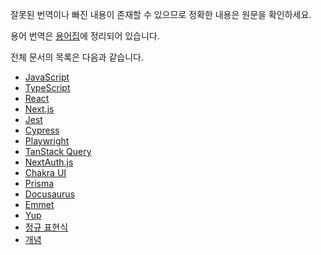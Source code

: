 잘못된 번역이나 빠진 내용이 존재할 수 있으므로 정확한 내용은 원문을 확인하세요.

용어 번역은 [용어집](https://docs-glossary.vercel.app/)에 정리되어 있습니다.

전체 문서의 목록은 다음과 같습니다.

- [JavaScript](https://autroshot.github.io/docs-repository/docs/javascript/keyboard-keydown-and-keyup)
- [TypeScript](https://autroshot.github.io/docs-repository/docs/typescript)
- [React](https://autroshot.github.io/docs-repository/docs/react/keeping-components-pure)
- [Next.js](https://autroshot.github.io/docs-repository/docs/nextjs)
- [Jest](https://autroshot.github.io/docs-repository/docs/test/jest)
- [Cypress](https://autroshot.github.io/docs-repository/docs/test/cypress)
- [Playwright](https://autroshot.github.io/docs-repository/docs/test/playwright)
- [TanStack Query](https://autroshot.github.io/docs-repository/docs/miscellaneous/tanstack-query)
- [NextAuth.js](https://autroshot.github.io/docs-repository/docs/miscellaneous/nextauthjs)
- [Chakra UI](https://autroshot.github.io/docs-repository/docs/miscellaneous/chakra-ui)
- [Prisma](https://autroshot.github.io/docs-repository/docs/miscellaneous/prisma)
- [Docusaurus](https://autroshot.github.io/docs-repository/docs/miscellaneous/docusaurus)
- [Emmet](https://autroshot.github.io/docs-repository/docs/miscellaneous/emmet)
- [Yup](https://autroshot.github.io/docs-repository/docs/miscellaneous/yup)
- [정규 표현식](https://autroshot.github.io/docs-repository/docs/miscellaneous/regular-expression)
- [개념](https://autroshot.github.io/docs-repository/docs/concepts/domain-name)
